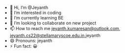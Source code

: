 - 👋 Hi, I’m @Jeyanth
- 👀 I’m interested in coding 
- 🌱 I’m currently learning BE
- 💞️ I’m looking to collaborate on new project 
- 📫 How to reach me jeyanth.kumaresan@outlook.com, jeyanth.cs22@stellamaryscoe.edu.in,jeyanth
- 😄 Pronouns: jeyanth
- ⚡ Fun fact: 😀 

<!---
Jeyanth/Jeyanth is a ✨ special ✨ repository because its `README.md` (this file) appears on your GitHub profile.
You can click the Preview link to take a look at your changes.
--->
